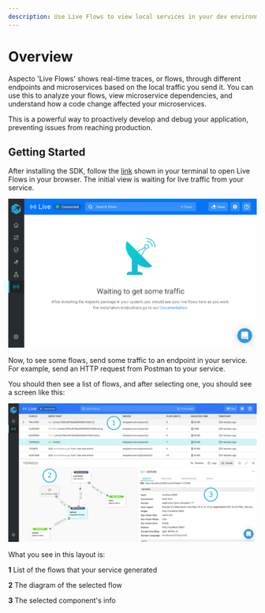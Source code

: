 ```yaml
---
description: Use Live Flows to view local services in your dev environment
---
```


# Overview

Aspecto 'Live Flows' shows real-time traces, or flows, through different endpoints and microservices based on the local traffic you send it. You can use this to analyze your flows, view microservice dependencies, and understand how a code change affected your microservices.  
  
This is a powerful way to proactively develop and debug your application, preventing issues from reaching production.

## Getting Started

After installing the SDK, follow the [link](getting-started/install/install-the-sdk.md) shown in your terminal to open Live Flows in your browser. The initial view is waiting for live traffic from your service.

![](.gitbook/assets/liveflow.png)

Now, to see some flows, send some traffic to an endpoint in your service. For example, send an HTTP request from Postman to your service.   
  
You should then see a list of flows, and after selecting one, you should see a screen like this:

![Live Flows displaying flows](.gitbook/assets/live-flows-ui-numbered%20%281%29.png)

What you see in this layout is:

**1** List of the flows that your service generated

**2** The diagram of the selected flow

**3** The selected component's info

### 

